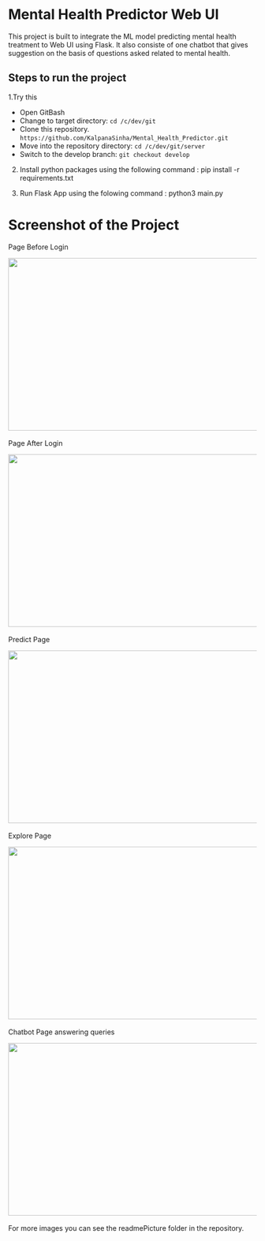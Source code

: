 # Mental Health Predictor Web UI
This project is built to integrate the ML model predicting mental health treatment to Web UI using Flask. It also consiste of one chatbot that gives suggestion on the basis of questions asked related to mental health.

## Steps to run the project

1.Try this
  - Open GitBash
  - Change to target directory: `cd /c/dev/git`
  - Clone this repository. `https://github.com/KalpanaSinha/Mental_Health_Predictor.git`
  - Move into the repository directory: `cd /c/dev/git/server`
  - Switch to the develop branch: `git checkout develop`

2. Install python packages using the following command : pip install -r requirements.txt

3. Run Flask App using the folowing command : python3 main.py


# Screenshot of the Project
Page Before Login
<pre align="center"><img src = "readmePicture/homePageBeforeLogin.png" width = "600" height="350"> </pre>
Page After Login
<pre align="center"><img src = "readmePicture/homePageAfterLogin.png" width = "600" height="350"> </pre>
Predict Page
<pre align="center"><img src = "readmePicture/predictPage.png" width = "600" height="350"> </pre>
Explore Page
<pre align="center"><img src = "readmePicture/explorePage.png" width = "600" height="350"> </pre>
Chatbot Page answering queries
<pre align="center"><img src = "readmePicture/chatbotWithMentalQues.png" width = "600" height="350"> </pre>


For more images you can see the readmePicture folder in the repository.
